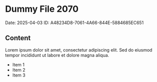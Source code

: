 # Dummy File 2070

Date: 2025-04-03
ID: A48234D8-7061-4A66-844E-5884685EC651

## Content

Lorem ipsum dolor sit amet, consectetur adipiscing elit.
Sed do eiusmod tempor incididunt ut labore et dolore magna aliqua.

* Item 1
* Item 2
* Item 3
